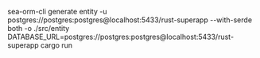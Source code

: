 sea-orm-cli generate entity -u postgres://postgres:postgres@localhost:5433/rust-superapp --with-serde both -o ./src/entity
DATABASE_URL=postgres://postgres:postgres@localhost:5433/rust-superapp cargo run